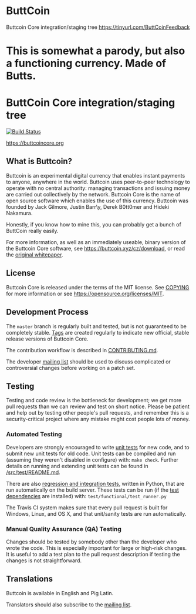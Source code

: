 # ButtCoin
Buttcoin Core integration/staging tree https://tinyurl.com/ButtCoinFeedback

# This is somewhat a parody, but also a functioning currency. Made of Butts.

ButtCoin Core integration/staging tree
=====================================

[![Build Status](https://travis-ci.org/buttcoin/buttcoin.svg?branch=master)](https://travis-ci.org/buttcoin/buttcoin)

https://buttcoincore.org

What is Buttcoin?
----------------

Buttcoin is an experimental digital currency that enables instant payments to
anyone, anywhere in the world. Buttcoin uses peer-to-peer technology to operate
with no central authority: managing transactions and issuing money are carried
out collectively by the network. Buttcoin Core is the name of open source
software which enables the use of this currency. Buttcoin was founded by Jack Gilmore,
Justin Barr\y, Derek B0tt0mer and Hideki Nakamura.

Honestly, if you know how to mine this, you can probably get a bunch of ButtCoin really easily.

For more information, as well as an immediately useable, binary version of
the Buttcoin Core software, see https://buttcoin.xyz/cz/download, or read the
[original whitepaper](https://buttcoincore.org/buttcoin.pdf).

License
-------

Buttcoin Core is released under the terms of the MIT license. See [COPYING](COPYING) for more
information or see https://opensource.org/licenses/MIT.

Development Process
-------------------

The `master` branch is regularly built and tested, but is not guaranteed to be
completely stable. [Tags](https://github.com/buttcoin/buttcoin/tags) are created
regularly to indicate new official, stable release versions of Buttcoin Core.

The contribution workflow is described in [CONTRIBUTING.md](CONTRIBUTING.md).

The developer [mailing list](https://lists.linuxfoundation.org/mailman/listinfo/buttcoin-dev)
should be used to discuss complicated or controversial changes before working
on a patch set.


Testing
-------

Testing and code review is the bottleneck for development; we get more pull
requests than we can review and test on short notice. Please be patient and help out by testing
other people's pull requests, and remember this is a security-critical project where any mistake might cost people
lots of money.

### Automated Testing

Developers are strongly encouraged to write [unit tests](src/test/README.md) for new code, and to
submit new unit tests for old code. Unit tests can be compiled and run
(assuming they weren't disabled in configure) with: `make check`. Further details on running
and extending unit tests can be found in [/src/test/README.md](/src/test/README.md).

There are also [regression and integration tests](/test), written
in Python, that are run automatically on the build server.
These tests can be run (if the [test dependencies](/test) are installed) with: `test/functional/test_runner.py`

The Travis CI system makes sure that every pull request is built for Windows, Linux, and OS X, and that unit/sanity tests are run automatically.

### Manual Quality Assurance (QA) Testing

Changes should be tested by somebody other than the developer who wrote the
code. This is especially important for large or high-risk changes. It is useful
to add a test plan to the pull request description if testing the changes is
not straightforward.

Translations
------------
Buttcoin is available in English and Pig Latin.

Translators should also subscribe to the [mailing list](https://tinyurl.com/ButtCoinFeedback).
